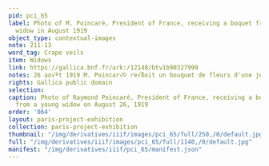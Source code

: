 ```yaml
---
pid: pci_65
label: Photo of M. Poincaré, President of France, receiving a boquet from a young
  widow in August 1919
object_type: contextual-images
note: 211-13
word_tag: Crape veils
item: Widows
link: https://gallica.bnf.fr/ark:/12148/btv1b90327999
notes: 26 ao√ªt 1919 M. Poincar√© re√ßoit un bouquet de fleurs d'une jeune veuve
rights: Gallica public domain
selection: 
caption: Photo of Raymond Poincaré, President of France, receiving a boquet of flowers
  from a young widow on August 26, 1919
order: '064'
layout: paris-project-exhibition
collection: paris-project-exhibition
thumbnail: "/img/derivatives/iiif/images/pci_65/full/250,/0/default.jpg"
full: "/img/derivatives/iiif/images/pci_65/full/1140,/0/default.jpg"
manifest: "/img/derivatives/iiif/pci_65/manifest.json"
---
```

